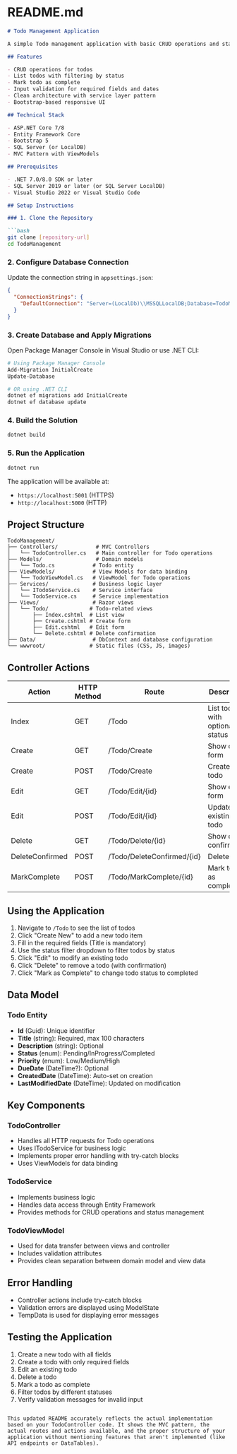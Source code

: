 # README.md

```markdown
# Todo Management Application

A simple Todo management application with basic CRUD operations and status management built using ASP.NET Core MVC, Entity Framework Core, and Bootstrap.

## Features

- CRUD operations for todos
- List todos with filtering by status
- Mark todo as complete
- Input validation for required fields and dates
- Clean architecture with service layer pattern
- Bootstrap-based responsive UI

## Technical Stack

- ASP.NET Core 7/8
- Entity Framework Core
- Bootstrap 5
- SQL Server (or LocalDB)
- MVC Pattern with ViewModels

## Prerequisites

- .NET 7.0/8.0 SDK or later
- SQL Server 2019 or later (or SQL Server LocalDB)
- Visual Studio 2022 or Visual Studio Code

## Setup Instructions

### 1. Clone the Repository

```bash
git clone [repository-url]
cd TodoManagement
```

### 2. Configure Database Connection

Update the connection string in `appsettings.json`:

```json
{
  "ConnectionStrings": {
    "DefaultConnection": "Server=(LocalDb)\\MSSQLLocalDB;Database=TodoManagementDb;Trusted_Connection=True;MultipleActiveResultSets=true"
  }
}
```

### 3. Create Database and Apply Migrations

Open Package Manager Console in Visual Studio or use .NET CLI:

```bash
# Using Package Manager Console
Add-Migration InitialCreate
Update-Database

# OR using .NET CLI
dotnet ef migrations add InitialCreate
dotnet ef database update
```

### 4. Build the Solution

```bash
dotnet build
```

### 5. Run the Application

```bash
dotnet run
```

The application will be available at:
- `https://localhost:5001` (HTTPS)
- `http://localhost:5000` (HTTP)

## Project Structure

```
TodoManagement/
├── Controllers/            # MVC Controllers
│   └── TodoController.cs   # Main controller for Todo operations
├── Models/                 # Domain models
│   └── Todo.cs            # Todo entity
├── ViewModels/            # View Models for data binding
│   └── TodoViewModel.cs   # ViewModel for Todo operations
├── Services/              # Business logic layer
│   └── ITodoService.cs    # Service interface
│   └── TodoService.cs     # Service implementation
├── Views/                 # Razor views
│   └── Todo/             # Todo-related views
│       ├── Index.cshtml  # List view
│       ├── Create.cshtml # Create form
│       ├── Edit.cshtml   # Edit form
│       └── Delete.cshtml # Delete confirmation
├── Data/                  # DbContext and database configuration
└── wwwroot/              # Static files (CSS, JS, images)
```

## Controller Actions

| Action | HTTP Method | Route | Description |
|--------|-------------|-------|-------------|
| Index | GET | /Todo | List todos with optional status filter |
| Create | GET | /Todo/Create | Show create form |
| Create | POST | /Todo/Create | Create new todo |
| Edit | GET | /Todo/Edit/{id} | Show edit form |
| Edit | POST | /Todo/Edit/{id} | Update existing todo |
| Delete | GET | /Todo/Delete/{id} | Show delete confirmation |
| DeleteConfirmed | POST | /Todo/DeleteConfirmed/{id} | Delete todo |
| MarkComplete | POST | /Todo/MarkComplete/{id} | Mark todo as completed |

## Using the Application

1. Navigate to `/Todo` to see the list of todos
2. Click "Create New" to add a new todo item
3. Fill in the required fields (Title is mandatory)
4. Use the status filter dropdown to filter todos by status
5. Click "Edit" to modify an existing todo
6. Click "Delete" to remove a todo (with confirmation)
7. Click "Mark as Complete" to change todo status to completed

## Data Model

### Todo Entity
- **Id** (Guid): Unique identifier
- **Title** (string): Required, max 100 characters
- **Description** (string): Optional
- **Status** (enum): Pending/InProgress/Completed
- **Priority** (enum): Low/Medium/High
- **DueDate** (DateTime?): Optional
- **CreatedDate** (DateTime): Auto-set on creation
- **LastModifiedDate** (DateTime): Updated on modification

## Key Components

### TodoController
- Handles all HTTP requests for Todo operations
- Uses ITodoService for business logic
- Implements proper error handling with try-catch blocks
- Uses ViewModels for data binding

### TodoService
- Implements business logic
- Handles data access through Entity Framework
- Provides methods for CRUD operations and status management

### TodoViewModel
- Used for data transfer between views and controller
- Includes validation attributes
- Provides clean separation between domain model and view data

## Error Handling

- Controller actions include try-catch blocks
- Validation errors are displayed using ModelState
- TempData is used for displaying error messages

## Testing the Application

1. Create a new todo with all fields
2. Create a todo with only required fields
3. Edit an existing todo
4. Delete a todo
5. Mark a todo as complete
6. Filter todos by different statuses
7. Verify validation messages for invalid input
```

This updated README accurately reflects the actual implementation based on your TodoController code. It shows the MVC pattern, the actual routes and actions available, and the proper structure of your application without mentioning features that aren't implemented (like API endpoints or DataTables).
